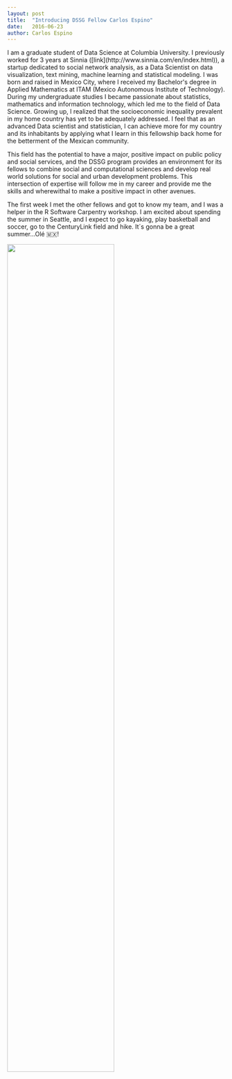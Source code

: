```yaml
---
layout: post
title:  "Introducing DSSG Fellow Carlos Espino"
date:   2016-06-23
author: Carlos Espino
---
```

<p>
I am a graduate student of Data Science at Columbia University. I previously worked for 3 years at Sinnia ([link](http://www.sinnia.com/en/index.html)), a startup dedicated to social network analysis, as a Data Scientist on data visualization, text mining, machine learning and statistical modeling. I was born and raised in Mexico City, where I received my Bachelor's degree in Applied Mathematics at ITAM (Mexico Autonomous Institute of Technology). During my undergraduate studies I became passionate about statistics, mathematics and information technology, which led me to the field of Data Science. Growing up, I realized that the socioeconomic inequality prevalent in my home country has yet to be adequately addressed. I feel that as an advanced Data scientist and statistician, I can achieve more for my country and its inhabitants by applying what I learn in this fellowship back home for the betterment of the Mexican community. 
</p>
<p>
This field has the potential to have a major, positive impact on public policy and social services, and the DSSG program provides an environment for its fellows to combine social and computational sciences and develop real world solutions for social and urban development problems. This intersection of expertise will follow me in my career and provide me the skills and wherewithal to make a positive impact in other avenues. 
</p>

<p>
The first week I met the other fellows and got to know my team, and I was a helper in the R Software Carpentry workshop. I am excited about spending the summer in Seattle, and I expect to go kayaking, play basketball and soccer, go to the CenturyLink field and hike. It´s gonna be a great summer...Olé 🇲🇽!
</p>

<img src="https://scontent.xx.fbcdn.net/v/t1.0-9/13427797_1749779138592791_8738436809746568281_n.jpg?oh=9bdca1379c2cb660db766d1e4fafc694&oe=57F43214" width="70%">




